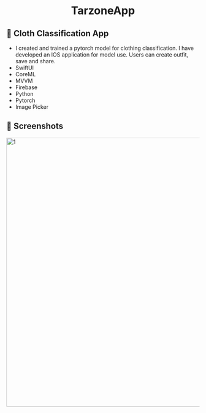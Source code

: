 
<h1 align="center"> TarzoneApp  </h1>

## :shirt: Cloth Classification App

- I created and trained a pytorch model for clothing classification. I have developed an IOS application for model use. Users can create outfit, save and share.
- SwiftUI
- CoreML
- MVVM
- Firebase
- Python
- Pytorch
- Image Picker

## 📸 Screenshots
<img width="700" alt="1" src="https://github.com/rabiaabdioglu/TarzoneApp/assets/75799790/5e9ff0c1-9e0e-49c6-a637-672118a775b4">
